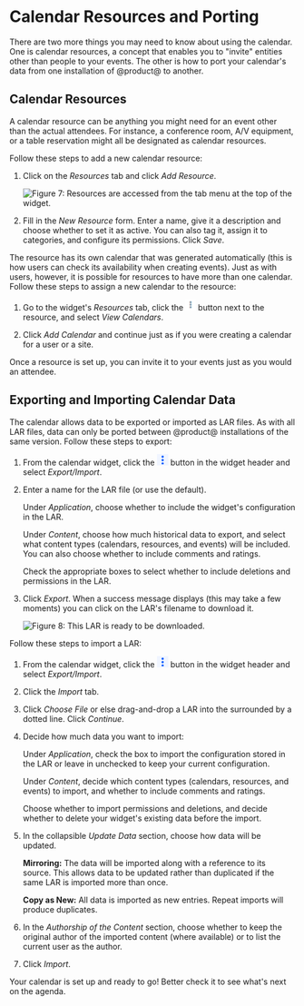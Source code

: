 # Calendar Resources and Porting

There are two more things you may need to know about using the calendar. One is
calendar resources, a concept that enables you to "invite" entities other than
people to your events. The other is how to port your calendar's data from one
installation of @product@ to another.

## Calendar Resources

A calendar resource can be anything you might need for an event other than the
actual attendees. For instance, a conference room, A/V equipment, or a table
reservation might all be designated as calendar resources.

Follow these steps to add a new calendar resource:

1.  Click on the *Resources* tab and click *Add Resource*.

    ![Figure 7: Resources are accessed from the tab menu at the top of the widget.](../../images/calendar-resources.png)

2.  Fill in the *New Resource* form. Enter a name, give it a description and
    choose whether to set it as active. You can also tag it, assign it to
    categories, and configure its permissions. Click *Save*.

The resource has its own calendar that was generated automatically (this is how
users can check its availability when creating events). Just as with users,
however, it is possible for resources to have more than one calendar. Follow
these steps to assign a new calendar to the resource:

1.  Go to the widget's *Resources* tab, click the
    ![Options](../../images/icon-actions.png) button next to the resource, and
    select *View Calendars*.

2.  Click *Add Calendar* and continue just as if you were creating a calendar
    for a user or a site.

Once a resource is set up, you can invite it to your events just as you would an
attendee.

## Exporting and Importing Calendar Data [](id=exporting-and-importing-calendar-data)

The calendar allows data to be exported or imported as LAR files. As with all
LAR files, data can only be ported between @product@ installations of the same
version. Follow these steps to export:

1.  From the calendar widget, click the
    ![Options](../../images/icon-app-options.png) button  in the widget header and select
    *Export/Import*.

2.  Enter a name for the LAR file (or use the default).

    Under *Application*, choose whether to include the widget's configuration
    in the LAR.

    Under *Content*, choose how much historical data to export, and select what
    content types (calendars, resources, and events) will be included. You can
    also choose whether to include comments and ratings.

    Check the appropriate boxes to select whether to include deletions and
    permissions in the LAR.

3.  Click *Export*. When a success message displays (this may take a few
    moments) you can click on the LAR's filename to download it.

    ![Figure 8: This LAR is ready to be downloaded.](../../images/calendar-lar.png)

Follow these steps to import a LAR:

1.  From the calendar widget, click the
    ![Options](../../images/icon-app-options.png) button in the widget header and select
    *Export/Import*.

2.  Click the *Import* tab.

3.  Click *Choose File* or else drag-and-drop a LAR into the surrounded by
    a dotted line. Click *Continue*.

4.  Decide how much data you want to import:

    Under *Application*, check the box to import the configuration stored in the
    LAR or leave in unchecked to keep your current configuration.

    Under *Content*, decide which content types (calendars, resources, and
    events) to import, and whether to include comments and ratings.

    Choose whether to import permissions and deletions, and decide whether to
    delete your widget's existing data before the import.

5.  In the collapsible *Update Data* section, choose how data will be updated.

    **Mirroring:** The data will be imported along with a reference to its
    source. This allows data to be updated rather than duplicated if the same
    LAR is imported more than once.

    **Copy as New:** All data is imported as new entries. Repeat imports will
    produce duplicates.

6.  In the *Authorship of the Content* section, choose whether to keep the
    original author of the imported content (where available) or to list the
    current user as the author.

7. Click *Import*.

Your calendar is set up and ready to go! Better check it to see what's next on the agenda.
